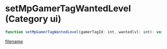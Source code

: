 # setMpGamerTagWantedLevel (Category ui)

```js
function setMpGamerTagWantedLevel(gamerTagId: int, wantedlvl: int): void
```

[filename](setMpGamerTagWantedLevel_m.md ':include')